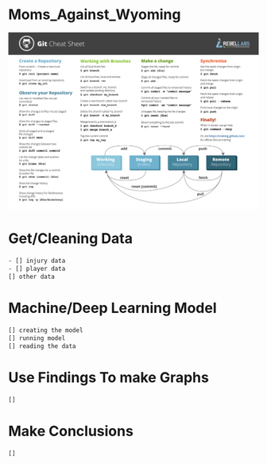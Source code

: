 # Moms_Against_Wyoming
![alt text](GitCommands.png)

# Get/Cleaning Data
    - [] injury data
    - [] player data
    [] other data

# Machine/Deep Learning Model
    [] creating the model
    [] running model
    [] reading the data

# Use Findings To make Graphs
    [] 

# Make Conclusions
    []